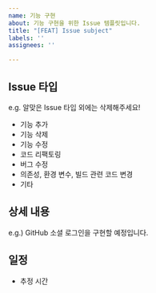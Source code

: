 ```yaml
---
name: 기능 구현
about: 기능 구현을 위한 Issue 템플릿입니다.
title: "[FEAT] Issue subject"
labels: ''
assignees: ''

---
```


## Issue 타입
e.g. 알맞은 Issue 타입 외에는 삭제해주세요!
- 기능 추가
- 기능 삭제
- 기능 수정
- 코드 리팩토링
- 버그 수정
- 의존성, 환경 변수, 빌드 관련 코드 변경
- 기타

## 상세 내용
e.g.) GitHub 소셜 로그인을 구현할 예정입니다.

## 일정
- 추정 시간
